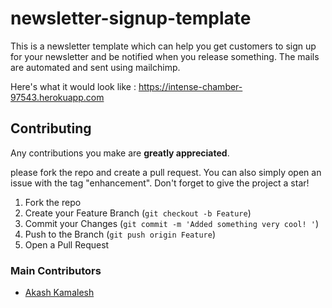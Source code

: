 # newsletter-signup-template
This is a newsletter template which can help you get customers to sign up for your newsletter and be notified when you release something.
The mails are automated and sent using mailchimp.

Here's what it would look like :
https://intense-chamber-97543.herokuapp.com

## Contributing

Any contributions you make are **greatly appreciated**.

please fork the repo and create a pull request. You can also simply open an issue with the tag "enhancement".
Don't forget to give the project a star! 

1. Fork the repo
2. Create your Feature Branch (`git checkout -b Feature`)
3. Commit your Changes (`git commit -m 'Added something very cool! '`)
4. Push to the Branch (`git push origin Feature`)
5. Open a Pull Request

### Main Contributors
 - [Akash Kamalesh](https://github.com/asphytheghoul/)

